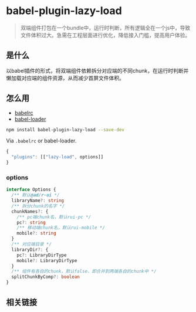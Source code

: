 # babel-plugin-lazy-load
> 双端组件打包在一个bundle中，运行时判断，所有逻辑全在一个js中，导致文件体积过大。急需在工程层面进行优化，降低接入门槛，提高用户体验。


## 是什么
以babel插件的形式，将双端组件依赖拆分对应端的不同chunk，在运行时判断并懒加载对应端的组件资源，从而减少首屏文件体积。

## 怎么用
- [babelrc](https://babeljs.io/docs/usage/babelrc/)
- [babel-loader](https://github.com/babel/babel-loader)

```bash
npm install babel-plugin-lazy-load --save-dev
```

Via `.babelrc` or babel-loader.

```js
{
  "plugins": [["lazy-load", options]]
}
```

### options

```ts
interface Options {
  /** 默认@ad/r-ui */
  libraryName?: string
  /** 拆分chunk的名字 */
  chunkNames?: {
    /** pc端chunk名，默认rui-pc */
    pc?: string
    /** 移动端chunk名，默认rui-mobile */
    mobile?: string
  }
  /** 对应端目录 */
  libraryDir?: {
    pc?: LibraryDirType
    mobile?: LibraryDirType
  }
  /** 组件有各自的chunk，默认false，即合并到两端各自的chunk中 */
  splitChunkByComp?: boolean
}
```


## 相关链接
